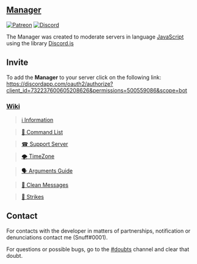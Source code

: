 ## [Manager](https://discordapp.com/oauth2/authorize?client_id=732237600605208626&permissions=500559086&scope=bot)

[![Patreon](https://img.shields.io/badge/donate-Patreon-orange.svg)](https://patreon.com/snuff)
[![Discord](https://discordapp.com/api/guilds/720071009721647135/widget.png)](https://discord.gg/eEQBT4A)

The Manager was created to moderate servers in language [JavaScript](https://pt.wikipedia.org/wiki/JavaScript) using the library [Discord.js](https://discord.js.org/#/)

## Invite
To add the **Manager** to your server click on the following link: 
https://discordapp.com/oauth2/authorize?client_id=732237600605208626&permissions=500559086&scope=bot

### [Wiki](https://github.com/Snuffz/ManagerBot/wiki)

> [ℹ Information](https://github.com/Snuffz/ManagerBot/wiki/%E2%84%B9-Information)

> [📃 Command List](https://github.com/Snuffz/ManagerBot/wiki/%F0%9F%93%83-Command-List)

> [☎ Support Server](https://github.com/Snuffz/ManagerBot/wiki/%E2%98%8E-Support-Server)

> [🌪 TimeZone](https://github.com/Snuffz/ManagerBot/wiki/%F0%9F%8C%AA-TimeZone)

> [🗣 Arguments Guide](https://github.com/Snuffz/ManagerBot/wiki/%F0%9F%97%A3-Arguments-Guide)

> [🚨 Clean Messages](https://github.com/Snuffz/ManagerBot/wiki/%F0%9F%9A%A8-Clean-Messages)

> [🚩 Strikes](https://github.com/Snuffz/ManagerBot/wiki/%F0%9F%9A%A9-Strikes)

## Contact

For contacts with the developer in matters of partnerships, notification or denunciations contact me (Snuff#0001).

For questions or possible bugs, go to the [#doubts](https://discord.gg/HTV2Wgh) channel and clear that doubt.

